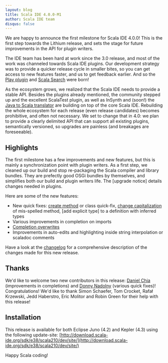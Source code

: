```yaml
---
layout: blog
title: Scala IDE 4.0.0-M1
author: Scala IDE team
disqus: false
---
```


We are happy to announce the first milestone for Scala IDE 4.0.0! This is the first step towards the Lithium release, and sets the stage for future improvements in the API for plugin writers.

The IDE team has been hard at work since the 3.0 release, and most of the work was channeled towards Scala IDE plugins. Our development strategy was to provide a quicker release cycle in smaller bites, so you can get access to new features faster, and us to get feedback earlier. And so the [Play plugin][play-ide] and [Scala Search][scala-search] were born!

As the ecosystem grows, we realized that the Scala IDE needs to provide a stable API. Besides the plugins already mentioned, the community stepped up and the excellent ScalaTest plugin, as well as InSynth and (soon!) the [Java to Scala translator][java-scala] are building on top of the core Scala IDE. Rebuilding the whole ecosystem for each release (even release candidates) becomes prohibitive, and often not necessary. We set to change that in 4.0: we plan to provide a clearly delimited API that can support all existing plugins, semantically versioned, so upgrades are painless (and breakages are foreseeable).

## Highlights

The first milestone has a few improvements and new features, but this is mainly a synchronization point with plugin writers. As a first step, we cleaned up our build and stop re-packaging the Scala compiler and library bundles. They are prefectly good OSGi bundles by themselves, and simplifies both our build and plugin writers life. The [upgrade notice] details changes needed in plugins.

Here are some of the new features:

* New quick fixes: [create method][create-method-qf] or class quick-fix, [change capitalization][change-type] of mis-spelled method, [add explicit type] to a definition with inferred types
* Various improvements in completion on imports
* [Completion overwrites][completion-overwrites]
* Improvements in auto-edits and highlighting inside string interpolation or scaladoc comments

Have a look at the [changelog][changelog] for a comprehensive description of the changes made for this new release.

## Thanks

We'd like to welcome two new contributors in this release: [Daniel Chia][danchia] (improvements in completions) and [Donny Nadolny][dnadolny] (various quick fixes)! Congratulations! We'd like to thank Simon Schaefer, Tom Crocket, Rafał Krzewski, Jedd Haberstro, Eric Molitor and Robin Green for their help with this release!

## Installation

This release is available for both Eclipse Juno (4.2) and Kepler (4.3) using the following update-site: [http://download.scala-ide.org/sdk/e38/scala210/dev/site/](http://download.scala-ide.org/sdk/e38/scala210/dev/site/)

Happy Scala coding!

[changelog]: http://scala-ide.org/docs/changelog.html#M1___2013-11-05_
[play-ide]: https://github.com/scala-ide/scala-ide-play2/wiki
[scala-search]: https://github.com/scala-ide/scala-search/wiki/Features
[java-scala]: https://github.com/dnadolny/java-to-scala-plugin
[create-method-qf]: http://scala-ide.org/docs/4.0.x/features/typingviewing/quick-fixes.html
[change-type]: http://scala-ide.org/docs/4.0.x/features/typingviewing/quick-fixes.html#Change_Capitalization
[completion-overwrites]: http://scala-ide.org/docs/4.0.x/features/typingviewing/code-completion.html#Completion_overwrites
[danchia]: https://twitter.com/DanielChiaJH
[dnadolny]: https://github.com/dnadolny